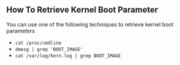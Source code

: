 ## How To Retrieve Kernel Boot Parameter

You can use one of the following techniques to retrieve kernel boot parameters
- `cat /proc/cmdline`
- `dmesg | grep 'BOOT_IMAGE'`
- `cat /var/log/kern.log | grep BOOT_IMAGE`
